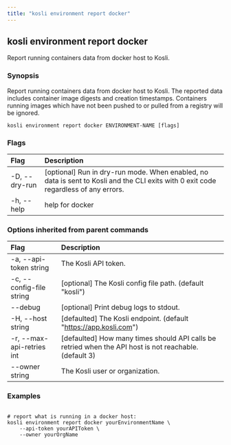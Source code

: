 ```yaml
---
title: "kosli environment report docker"
---
```


## kosli environment report docker

Report running containers data from docker host to Kosli.

### Synopsis

Report running containers data from docker host to Kosli.
The reported data includes container image digests 
and creation timestamps. Containers running images which have not
been pushed to or pulled from a registry will be ignored.

```shell
kosli environment report docker ENVIRONMENT-NAME [flags]
```

### Flags
| Flag | Description |
| :--- | :--- |
|    -D, --dry-run  |  [optional] Run in dry-run mode. When enabled, no data is sent to Kosli and the CLI exits with 0 exit code regardless of any errors.  |
|    -h, --help  |  help for docker  |


### Options inherited from parent commands
| Flag | Description |
| :--- | :--- |
|    -a, --api-token string  |  The Kosli API token.  |
|    -c, --config-file string  |  [optional] The Kosli config file path. (default "kosli")  |
|        --debug  |  [optional] Print debug logs to stdout.  |
|    -H, --host string  |  [defaulted] The Kosli endpoint. (default "https://app.kosli.com")  |
|    -r, --max-api-retries int  |  [defaulted] How many times should API calls be retried when the API host is not reachable. (default 3)  |
|        --owner string  |  The Kosli user or organization.  |


### Examples

```shell

# report what is running in a docker host:
kosli environment report docker yourEnvironmentName \
	--api-token yourAPIToken \
	--owner yourOrgName
```

